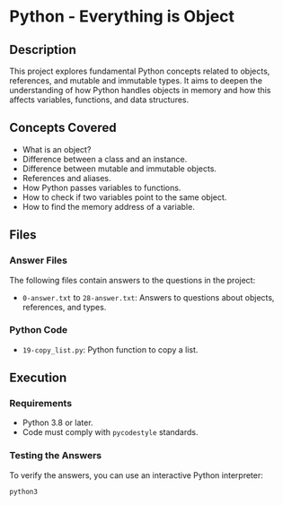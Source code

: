 # Python - Everything is Object

## Description
This project explores fundamental Python concepts related to objects, references, and mutable and immutable types. It aims to deepen the understanding of how Python handles objects in memory and how this affects variables, functions, and data structures.

## Concepts Covered
- What is an object?
- Difference between a class and an instance.
- Difference between mutable and immutable objects.
- References and aliases.
- How Python passes variables to functions.
- How to check if two variables point to the same object.
- How to find the memory address of a variable.

## Files
### Answer Files
The following files contain answers to the questions in the project:
- `0-answer.txt` to `28-answer.txt`: Answers to questions about objects, references, and types.

### Python Code
- `19-copy_list.py`: Python function to copy a list.

## Execution
### Requirements
- Python 3.8 or later.
- Code must comply with `pycodestyle` standards.

### Testing the Answers
To verify the answers, you can use an interactive Python interpreter:
```bash
python3